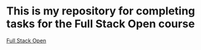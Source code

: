 # This is my repository for completing tasks for the Full Stack Open course

[Full Stack Open](https://fullstackopen.com/)